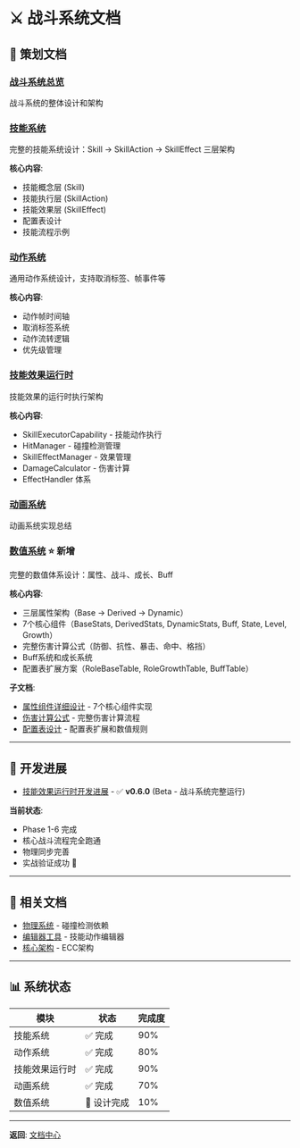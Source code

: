 # ⚔️ 战斗系统文档

## 📖 策划文档

### [战斗系统总览](Combat-System%20战斗系统总览.md)
战斗系统的整体设计和架构

### [技能系统](Skill-System%20技能系统.md)
完整的技能系统设计：Skill → SkillAction → SkillEffect 三层架构

**核心内容**:
- 技能概念层 (Skill)
- 技能执行层 (SkillAction)
- 技能效果层 (SkillEffect)
- 配置表设计
- 技能流程示例

### [动作系统](Action-System%20动作系统.md)
通用动作系统设计，支持取消标签、帧事件等

**核心内容**:
- 动作帧时间轴
- 取消标签系统
- 动作流转逻辑
- 优先级管理

### [技能效果运行时](Skill-Effect-Runtime%20技能效果运行时.md)
技能效果的运行时执行架构

**核心内容**:
- SkillExecutorCapability - 技能动作执行
- HitManager - 碰撞检测管理
- SkillEffectManager - 效果管理
- DamageCalculator - 伤害计算
- EffectHandler 体系

### [动画系统](Animation-System%20动画系统.md)
动画系统实现总结

### [数值系统](数值系统/Stats-System%20数值系统.md) ⭐ 新增
完整的数值体系设计：属性、战斗、成长、Buff

**核心内容**:
- 三层属性架构（Base → Derived → Dynamic）
- 7个核心组件（BaseStats, DerivedStats, DynamicStats, Buff, State, Level, Growth）
- 完整伤害计算公式（防御、抗性、暴击、命中、格挡）
- Buff系统和成长系统
- 配置表扩展方案（RoleBaseTable, RoleGrowthTable, BuffTable）

**子文档**:
- [属性组件详细设计](数值系统/Stats-Components%20属性组件.md) - 7个核心组件实现
- [伤害计算公式](数值系统/Damage-Calculation%20伤害计算.md) - 完整伤害计算流程
- [配置表设计](数值系统/Stats-Config-Tables%20配置表.md) - 配置表扩展和数值规则

---

## 🚀 开发进展

- [技能效果运行时开发进展](_status%20开发进展/Skill-Effect-Progress%20技能效果开发进展.md) - ✅ **v0.6.0** (Beta - 战斗系统完整运行)

**当前状态**:
- Phase 1-6 完成
- 核心战斗流程完全跑通
- 物理同步完善
- 实战验证成功 🎉

---

## 🔗 相关文档

- [物理系统](../03-PhysicsSystem%20物理系统/) - 碰撞检测依赖
- [编辑器工具](../04-EditorTools%20编辑器工具/) - 技能动作编辑器
- [核心架构](../05-CoreArchitecture%20核心架构/) - ECC架构

---

## 📊 系统状态

| 模块 | 状态 | 完成度 |
|------|------|--------|
| 技能系统 | ✅ 完成 | 90% |
| 动作系统 | ✅ 完成 | 80% |
| 技能效果运行时 | ✅ 完成 | 90% |
| 动画系统 | ✅ 完成 | 70% |
| 数值系统 | 📝 设计完成 | 10% |

---

**返回**: [文档中心](../README.md)

